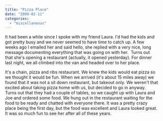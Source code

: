 ```yaml
---
title: "Pizza Place"
date: "2009-02-11"
categories: 
  - "miscellaneous"
---
```


It had been a while since I spoke with my friend Laura. I'd had the kids and got pretty busy and we never seemed to have time to catch up. A few weeks ago I emailed her and said hello, she replied with a very nice, long message documenting everything that was going on with her.  Turns out that she's opening a restaurant (actually, it opened yesterday). For dinner last night, we all climbed into the van and headed over to her place.

It's a chain, pizza and ribs restaurant. We knew the kids would eat pizza so we thought it would be fun. When we arrived (it's about 15 miles away) we found that it was not a sit down restaurant, but takeout only. We weren't that excited about taking pizza home with us, but decided to go in anyway. Turns out that they had a couple of tables, so we caught up with Laura and Joe and ordered some food. We hung out in the restaurant waiting for the food to be ready and chatted with everyone there. It was a pretty crazy place being the first day, but the food was excellent and Laura looked great. It was so much fun to see her after all of these years.

